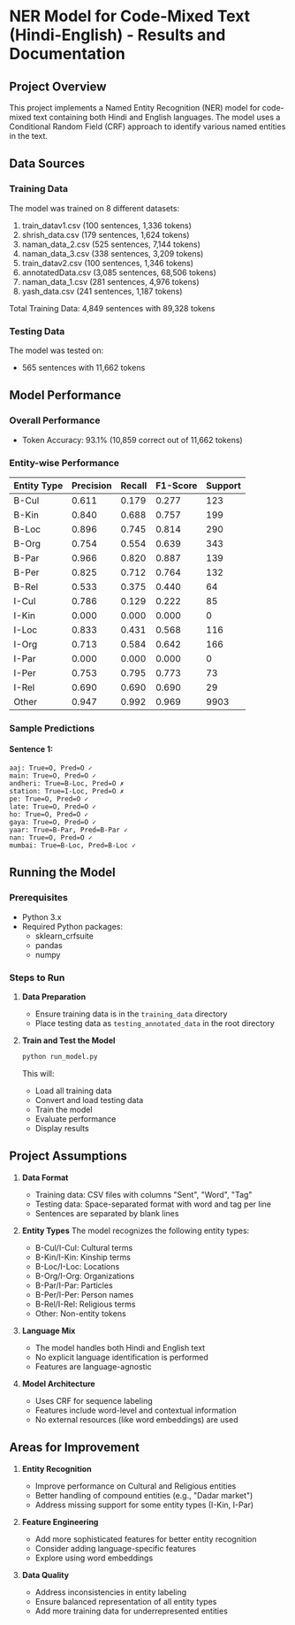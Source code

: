 # NER Model for Code-Mixed Text (Hindi-English) - Results and Documentation

## Project Overview
This project implements a Named Entity Recognition (NER) model for code-mixed text containing both Hindi and English languages. The model uses a Conditional Random Field (CRF) approach to identify various named entities in the text.

## Data Sources

### Training Data
The model was trained on 8 different datasets:
1. train_datav1.csv (100 sentences, 1,336 tokens)
2. shrish_data.csv (179 sentences, 1,624 tokens)
3. naman_data_2.csv (525 sentences, 7,144 tokens)
4. naman_data_3.csv (338 sentences, 3,209 tokens)
5. train_datav2.csv (100 sentences, 1,346 tokens)
6. annotatedData.csv (3,085 sentences, 68,506 tokens)
7. naman_data_1.csv (281 sentences, 4,976 tokens)
8. yash_data.csv (241 sentences, 1,187 tokens)

Total Training Data: 4,849 sentences with 89,328 tokens

### Testing Data
The model was tested on:    
- 565 sentences with 11,662 tokens

## Model Performance

### Overall Performance
- Token Accuracy: 93.1% (10,859 correct out of 11,662 tokens)

### Entity-wise Performance

| Entity Type | Precision | Recall | F1-Score | Support |
|------------|-----------|--------|----------|---------|
| B-Cul      | 0.611     | 0.179  | 0.277    | 123     |
| B-Kin      | 0.840     | 0.688  | 0.757    | 199     |
| B-Loc      | 0.896     | 0.745  | 0.814    | 290     |
| B-Org      | 0.754     | 0.554  | 0.639    | 343     |
| B-Par      | 0.966     | 0.820  | 0.887    | 139     |
| B-Per      | 0.825     | 0.712  | 0.764    | 132     |
| B-Rel      | 0.533     | 0.375  | 0.440    | 64      |
| I-Cul      | 0.786     | 0.129  | 0.222    | 85      |
| I-Kin      | 0.000     | 0.000  | 0.000    | 0       |
| I-Loc      | 0.833     | 0.431  | 0.568    | 116     |
| I-Org      | 0.713     | 0.584  | 0.642    | 166     |
| I-Par      | 0.000     | 0.000  | 0.000    | 0       |
| I-Per      | 0.753     | 0.795  | 0.773    | 73      |
| I-Rel      | 0.690     | 0.690  | 0.690    | 29      |
| Other      | 0.947     | 0.992  | 0.969    | 9903    |

### Sample Predictions

#### Sentence 1:
```
aaj: True=O, Pred=O ✓
main: True=O, Pred=O ✓
andheri: True=B-Loc, Pred=O ✗
station: True=I-Loc, Pred=O ✗
pe: True=O, Pred=O ✓
late: True=O, Pred=O ✓
ho: True=O, Pred=O ✓
gaya: True=O, Pred=O ✓
yaar: True=B-Par, Pred=B-Par ✓
nan: True=O, Pred=O ✓
mumbai: True=B-Loc, Pred=B-Loc ✓
```

## Running the Model

### Prerequisites
- Python 3.x
- Required Python packages:
  - sklearn_crfsuite
  - pandas
  - numpy

### Steps to Run

1. **Data Preparation**
   - Ensure training data is in the `training_data` directory
   - Place testing data as `testing_annotated_data` in the root directory

2. **Train and Test the Model**
   ```bash
   python run_model.py
   ```
   This will:
   - Load all training data
   - Convert and load testing data
   - Train the model
   - Evaluate performance
   - Display results

## Project Assumptions

1. **Data Format**
   - Training data: CSV files with columns "Sent", "Word", "Tag"
   - Testing data: Space-separated format with word and tag per line
   - Sentences are separated by blank lines

2. **Entity Types**
   The model recognizes the following entity types:
   - B-Cul/I-Cul: Cultural terms
   - B-Kin/I-Kin: Kinship terms
   - B-Loc/I-Loc: Locations
   - B-Org/I-Org: Organizations
   - B-Par/I-Par: Particles
   - B-Per/I-Per: Person names
   - B-Rel/I-Rel: Religious terms
   - Other: Non-entity tokens

3. **Language Mix**
   - The model handles both Hindi and English text
   - No explicit language identification is performed
   - Features are language-agnostic

4. **Model Architecture**
   - Uses CRF for sequence labeling
   - Features include word-level and contextual information
   - No external resources (like word embeddings) are used

## Areas for Improvement

1. **Entity Recognition**
   - Improve performance on Cultural and Religious entities
   - Better handling of compound entities (e.g., "Dadar market")
   - Address missing support for some entity types (I-Kin, I-Par)

2. **Feature Engineering**
   - Add more sophisticated features for better entity recognition
   - Consider adding language-specific features
   - Explore using word embeddings

3. **Data Quality**
   - Address inconsistencies in entity labeling
   - Ensure balanced representation of all entity types
   - Add more training data for underrepresented entities 
